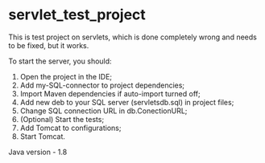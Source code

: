 # servlet_test_project
This is  test project on servlets, which is done completely wrong and needs to be fixed, but it works.

To start the server, you should:
1. Open the project in the IDE;
2. Add my-SQL-connector to project dependencies;
3. Import Maven dependencies if auto-import turned off;
4. Add new deb to your SQL server (servletsdb.sql) in project files;
5. Change SQL connection URL in db.ConectionURL;
6. (Optional) Start the tests;
7. Add Tomcat to configurations;
8. Start Tomcat.

Java version - 1.8
